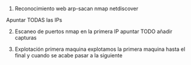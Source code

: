 1. Reconocimiento web
arp-sacan
nmap
netdiscover

Apuntar TODAS las IPs

2. Escaneo de puertos
nmap en la primera IP apuntar TODO añadir capturas

3.  Explotación primera maquina
explotamos la primera maquina hasta el final y cuando se acabe pasar a la siguiente

